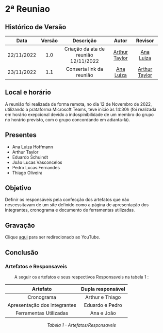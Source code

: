 # 2ª Reuniao

## Histórico de Versão

|Data|Versão|Descrição|Autor|Revisor|
| :----------: | :------: | :-----------: | :---------: |:---------: |
|22/11/2022|1.0|Criação da ata de reunião 12/11/2022| [Arthur Taylor](https://github.com/Eruel6)| [Ana Luiza](https://github.com/AnHoff) |
|23/11/2022|1.1|Conserta link da reunião| [Ana Luiza](https://github.com/AnHoff) | [Arthur Taylor](https://github.com/Eruel6)| 


## Local e horário

A reunião foi realizada de forma remota, no dia 12 de Novembro de 2022, utilizando a prataforma Microsoft Teams, teve início às 14:30h (foi realizada em horário exepcional devido a indospinibilidade de um membro do grupo no horário previsto, com o grupo concordando em adianta-lá).

## Presentes

- Ana Luiza Hoffmann
- Arthur Taylor
- Eduardo Schuindt
- João Lucas Vasconcelos
- Pedro Lucas Fernandes
- Thiago Oliveira

## Objetivo

Definir os responsáveis pela confecção dos artefatos que não nescessitavam de um site definido como a página de apresentação dos integrantes, cronograma e documento de ferramentas utilizadas.

## Gravação
Clique [aqui](https://youtu.be/t5nwh0r0Q3U) para ser redirecionado ao YouTube.

## Conclusão

### Artefatos e Responsaveis
<center>
A seguir os artefatos e seus respectivos Responsaveis na tabela 1 :

| Artefato | Dupla responsável |
| :-: | :-: |
| Cronograma | Arthur e Thiago |
| Apresentação dos integrantes | Eduardo e Pedro |
| Ferramentas Utilizadas | Ana e João |

*Tabela 1 - Artefatos/Responsaveis*
</center>